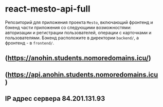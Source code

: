 # react-mesto-api-full  
Репозиторий для приложения проекта `Mesto`, включающий фронтенд и бэкенд части приложения со следующими возможностями: авторизации и регистрации пользователей, операции с карточками и пользователями. Бэкенд расположите в директории `backend/`, а фронтенд - в `frontend/`. 
  
## (https://anohin.students.nomoredomains.icu/)

## (https://api.anohin.students.nomoredomains.icu)

## IP адрес сервера 84.201.131.93
